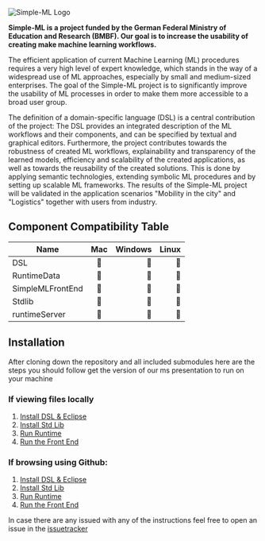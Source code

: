 ![Simple-ML Logo](https://simple-ml.de/wp-content/uploads/2019/05/Simple-ML-Logo-03-e1557838304632.png)

**Simple-ML is a project funded by the German Federal Ministry of Education and Research (BMBF). Our goal is to increase the usability of creating make machine learning workflows.**

The efficient application of current Machine Learning (ML) procedures requires a very high level of expert knowledge, which stands in the way of a widespread use of ML approaches, especially by small and medium-sized enterprises. The goal of the Simple-ML project is to significantly improve the usability of ML processes in order to make them more accessible to a broad user group.

The definition of a domain-specific language (DSL) is a central contribution of the project: The DSL provides an integrated description of the ML workflows and their components, and can be specified by textual and graphical editors. Furthermore, the project contributes towards the robustness of created ML workflows, explainability and transparency of the learned models, efficiency and scalability of the created applications, as well as towards the reusability of the created solutions. This is done by applying semantic technologies, extending symbolic ML procedures and by setting up scalable ML frameworks. The results of the Simple-ML project will be validated in the application scenarios "Mobility in the city" and "Logistics" together with users from industry.

## Component Compatibility Table

| Name| Mac           | Windows  |Linux|
| ------------- |:-------------:| -----:|-----:|
| DSL								|:cookie:| :cookie:|	:cookie:|
| RuntimeData				|:cookie:| :cookie: |:cookie:|
| SimpleMLFrontEnd	|:cookie:| :cookie: |:cookie:|
| Stdlib						|			:cookie: |  :cookie:|:cookie:|
| runtimeServer			|:cookie: |  :cookie: |:cookie:|

## Installation
After cloning down the repository and all included submodules here are the steps you should follow get the version of our ms presentation to run on your machine

### If viewing files locally
1. [Install DSL & Eclipse](../DSL/docs/md/development/developingWithEclipse.md)  
2. [Install Std Lib](../Stdlib/README.md)  
3. [Run Runtime](Runtime-Server.md)  
4. [Run the Front End](../SimpleMLFrontend/README.md)

### If browsing using Github:
1. [Install DSL & Eclipse](https://github.com/Simple-ML/DSL/blob/master/docs/md/development/developingWithEclipse.md)  
2. [Install Std Lib](https://github.com/Simple-ML/Stdlib/blob/master/README.md)  
3. [Run Runtime](https://github.com/Anzumana/Simple-ML/wiki/Runtime-Server)  
4. [Run the Front End](https://github.com/Anzumana/SimpleMLFrontEnd/blob/master/README.md)

In case there are any issued with any of the instructions feel free to open an issue in the [issuetracker](https://github.com/Anzumana/Simple-ML/issues)
